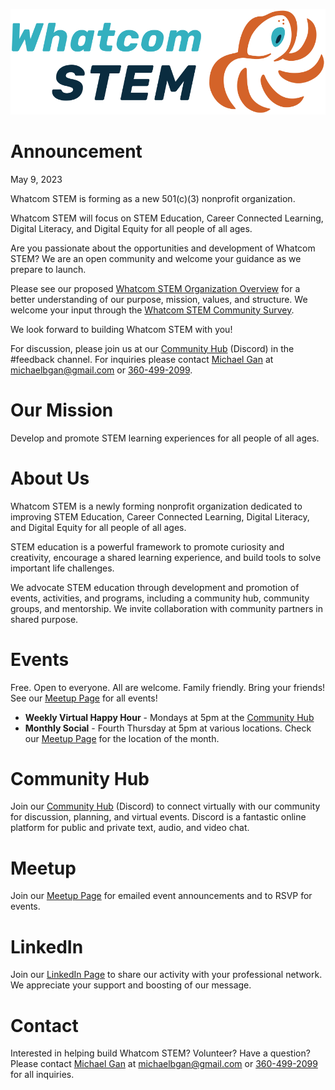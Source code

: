 <style>
  .header {
    display: none;
  }
  .footer {
    display: none;
  }
</style>

![Whatcom STEM Logo](/assets/images/Whatcom_STEM_horizontal_logo_primary.svg)

# Announcement

May 9, 2023

Whatcom STEM is forming as a new 501(c)(3) nonprofit organization.

Whatcom STEM will focus on STEM Education, Career Connected Learning, Digital Literacy, and Digital Equity for all people of all ages. 

Are you passionate about the opportunities and development of Whatcom STEM? We are an open community and welcome your guidance as we prepare to launch.

Please see our proposed [Whatcom STEM Organization Overview](https://docs.google.com/document/d/15iCC05XWVzwmabpgk_LfChioKYI_xCOmmc3lhOmLhFA/edit?usp=sharing) for a better understanding of our purpose, mission, values, and structure. We welcome your input through the [Whatcom STEM Community Survey](https://docs.google.com/forms/d/e/1FAIpQLSe2md9BoX-WF953GCqkOx6kTWhe2z6jEgSkTGy2qKn4jia9Iw/viewform). 

We look forward to building Whatcom STEM with you!

For discussion, please join us at our [Community Hub](https://discord.com/invite/a8PhjyxH2t) (Discord) in the #feedback channel. For inquiries please contact [Michael Gan](https://www.linkedin.com/in/michaelbgan) at [michaelbgan@gmail.com](mailto:michaelbgan@gmail.com) or [360-499-2099](tel:13604992099).

# Our Mission
Develop and promote STEM learning experiences for all people of all ages.

# About Us
Whatcom STEM is a newly forming nonprofit organization dedicated to improving STEM Education, Career Connected Learning, Digital Literacy, and Digital Equity for all people of all ages.

STEM education is a powerful framework to promote curiosity and creativity, encourage a shared learning experience, and build tools to solve important life challenges.

We advocate STEM education through development and promotion of events, activities, and programs, including a community hub, community groups, and mentorship. We invite collaboration with community partners in shared purpose.

# Events
Free. Open to everyone. All are welcome. Family friendly. Bring your friends! See our [Meetup Page](https://meetup.com/whatcom-stem) for all events!

* **Weekly Virtual Happy Hour** - Mondays at 5pm at the [Community Hub](https://discord.com/invite/a8PhjyxH2t)
* **Monthly Social** - Fourth Thursday at 5pm at various locations. Check our [Meetup Page](https://meetup.com/whatcom-stem) for the location of the month.

# Community Hub
Join our [Community Hub](https://discord.com/invite/a8PhjyxH2t) (Discord) to connect virtually with our community for discussion, planning, and virtual events. Discord is a fantastic online platform for public and private text, audio, and video chat.

# Meetup
Join our [Meetup Page](https://meetup.com/whatcom-stem) for emailed event announcements and to RSVP for events.

# LinkedIn
Join our [LinkedIn Page](https://linkedin.com/company/whatcomstem) to share our activity with your professional network. We appreciate your support and boosting of our message.

# Contact
Interested in helping build Whatcom STEM? Volunteer? Have a question? Please contact [Michael Gan](https://www.linkedin.com/in/michaelbgan) at [michaelbgan@gmail.com](mailto:michaelbgan@gmail.com) or [360-499-2099](tel:13604992099) for all inquiries.
